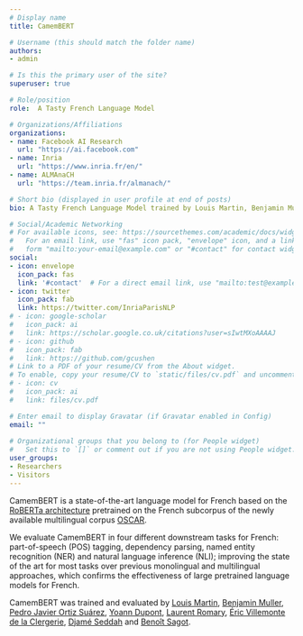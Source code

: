 ```yaml
---
# Display name
title: CamemBERT

# Username (this should match the folder name)
authors:
- admin

# Is this the primary user of the site?
superuser: true

# Role/position
role:  A Tasty French Language Model

# Organizations/Affiliations
organizations:
- name: Facebook AI Research
  url: "https://ai.facebook.com"
- name: Inria
  url: "https://www.inria.fr/en/"
- name: ALMAnaCH
  url: "https://team.inria.fr/almanach/"

# Short bio (displayed in user profile at end of posts)
bio: A Tasty French Language Model trained by Louis Martin, Benjamin Muller, Pedro Javier Ortiz Suárez, Yoann Dupont, Laurent Romary, Éric Villemonte de la Clergerie, Djame Seddah and Benoît Sagot.

# Social/Academic Networking
# For available icons, see: https://sourcethemes.com/academic/docs/widgets/#icons
#   For an email link, use "fas" icon pack, "envelope" icon, and a link in the
#   form "mailto:your-email@example.com" or "#contact" for contact widget.
social:
- icon: envelope
  icon_pack: fas
  link: '#contact'  # For a direct email link, use "mailto:test@example.org".
- icon: twitter
  icon_pack: fab
  link: https://twitter.com/InriaParisNLP
# - icon: google-scholar
#   icon_pack: ai
#   link: https://scholar.google.co.uk/citations?user=sIwtMXoAAAAJ
# - icon: github
#   icon_pack: fab
#   link: https://github.com/gcushen
# Link to a PDF of your resume/CV from the About widget.
# To enable, copy your resume/CV to `static/files/cv.pdf` and uncomment the lines below.  
# - icon: cv
#   icon_pack: ai
#   link: files/cv.pdf

# Enter email to display Gravatar (if Gravatar enabled in Config)
email: ""
  
# Organizational groups that you belong to (for People widget)
#   Set this to `[]` or comment out if you are not using People widget.  
user_groups:
- Researchers
- Visitors
---
```


CamemBERT is a state-of-the-art language model for French based on the [RoBERTa architecture](https://ai.facebook.com/blog/roberta-an-optimized-method-for-pretraining-self-supervised-nlp-systems/) pretrained on the French subcorpus of the newly available multilingual corpus [OSCAR](https://traces1.inria.fr/oscar/).

We evaluate CamemBERT in four different downstream tasks for French: part-of-speech (POS) tagging, dependency parsing, named entity recognition (NER) and natural language inference (NLI); improving the state of the art for most tasks over previous monolingual and multilingual approaches, which confirms the effectiveness of large pretrained language models for French.

CamemBERT was trained and evaluated by [Louis Martin](https://github.com/louismartin), [Benjamin Muller](https://benjamin-mlr.github.io), [Pedro Javier Ortiz Suárez](https://pjortiz.com), [Yoann Dupont](https://github.com/YoannDupont), [Laurent Romary](https://cv.archives-ouvertes.fr/laurentromary), [Éric Villemonte de la Clergerie](http://alpage.inria.fr/~clerger/), [Djamé Seddah](http://pauillac.inria.fr/~seddah/) and [Benoît Sagot](http://alpage.inria.fr/~sagot/).

